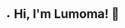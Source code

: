 - # Hi, I'm Lumoma! 👋
<!--
## 💻 About Me
- 🔭 I’m currently working on Infinitycrane.
- 🌱 Learning: [Technologien].
- 💬 Ask me about [Themen].

## 🚀 Featured Projects
- [Projekt 1](https://github.com/username/projekt1): Beschreibung.
- [Projekt 2](https://github.com/username/projekt2): Beschreibung.

## 📈 Stats
![GitHub Stats](https://github-readme-stats.vercel.app/api?username=lumoma&show_icons=true)


**Lumoma/lumoma** is a ✨ _special_ ✨ repository because its `README.md` (this file) appears on your GitHub profile.

Here are some ideas to get you started:

- 🔭 I’m currently working on ...
- 🌱 I’m currently learning ...
- 👯 I’m looking to collaborate on ...
- 🤔 I’m looking for help with ...
- 💬 Ask me about ...
- 📫 How to reach me: ...
- 😄 Pronouns: ...
- ⚡ Fun fact: ...
-->
